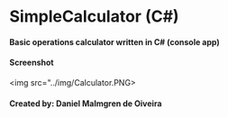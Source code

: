 ﻿# SimpleCalculator (C#)
 
 #### Basic operations calculator written in C# (console app)

 #### Screenshot
 <img src="../img/Calculator.PNG>
 
 #### Created by: Daniel Malmgren de Oiveira
